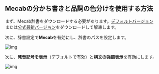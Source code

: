 ## Mecabの分かち書きと品詞の色分けを使用する方法

まず、Mecab辞書をダウンロードする必要があります。[デフォルトバージョン](https://lunatranslator.org/Resource/dictionary/Mecab.zip)または[公式最新バージョン](https://clrd.ninjal.ac.jp/unidic/)をダウンロードして解凍します。

次に、辞書設定で**Mecab**を有効にし、辞書のパスを設定します。

![img](https://image.lunatranslator.org/zh/mecab.png)

次に、**発音記号を表示**（デフォルトで有効）と**構文の強調表示**を有効にします。

![img](https://image.lunatranslator.org/zh/fenci.png)
